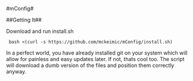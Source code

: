 #mConfig#

##Getting It##

Download and run install.sh

     bash <(curl -s https://github.com/mckeimic/mConfig/install.sh)

In a perfect world, you have already installed git on your system which will allow for painless and easy updates later.
If not, thats cool too. The script will download a dumb version of the files and position them correctly anyway.


